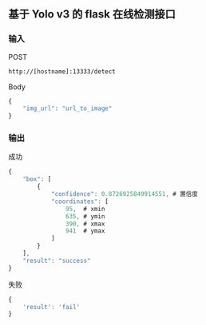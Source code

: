 ## 基于 Yolo v3 的 flask 在线检测接口

### 输入

POST

```html
http://[hostname]:13333/detect
```

Body

```javascript
{
    "img_url": "url_to_image"
}
```

### 输出

成功

```javascript
{
    "box": [
        {
            "confidence": 0.8726925849914551, # 置信度
            "coordinates": [
                95,  # xmin
                635, # ymin
                390, # xmax
                941  # ymax
            ]
        }
    ],
    "result": "success"
}
```

失败

```javascript
{
    'result': 'fail'
}
```